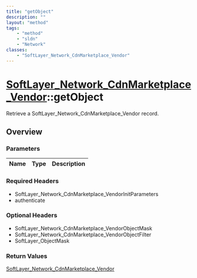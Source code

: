 ```yaml
---
title: "getObject"
description: ""
layout: "method"
tags:
    - "method"
    - "sldn"
    - "Network"
classes:
    - "SoftLayer_Network_CdnMarketplace_Vendor"
---
```

# [SoftLayer_Network_CdnMarketplace_Vendor](/reference/services/SoftLayer_Network_CdnMarketplace_Vendor)::getObject

Retrieve a SoftLayer_Network_CdnMarketplace_Vendor record.


## Overview 


### Parameters 
|Name | Type | Description |
| --- | --- | --- |


### Required Headers
* SoftLayer_Network_CdnMarketplace_VendorInitParameters
* authenticate

### Optional Headers
* SoftLayer_Network_CdnMarketplace_VendorObjectMask
* SoftLayer_Network_CdnMarketplace_VendorObjectFilter
* SoftLayer_ObjectMask

### Return Values
<a href='/reference/datatypes/SoftLayer_Network_CdnMarketplace_Vendor'>SoftLayer_Network_CdnMarketplace_Vendor </a>

